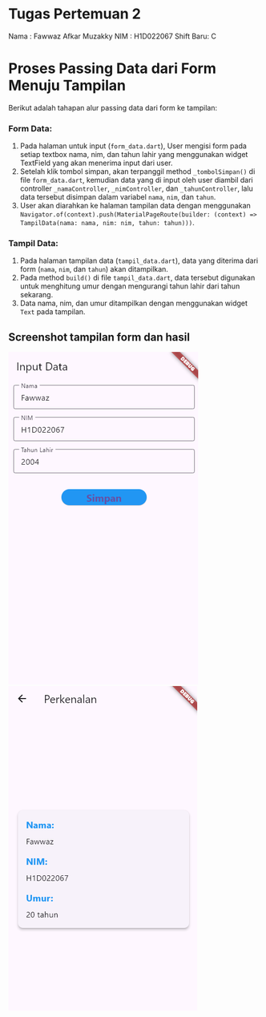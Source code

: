# Tugas Pertemuan 2

Nama : Fawwaz Afkar Muzakky
NIM : H1D022067
Shift Baru: C

# Proses Passing Data dari Form Menuju Tampilan
Berikut adalah tahapan alur passing data dari form ke tampilan:

### Form Data:
1. Pada halaman untuk input (`form_data.dart`), User mengisi form pada setiap textbox nama, nim, dan tahun lahir yang menggunakan widget TextField yang akan menerima input dari user.
2. Setelah klik tombol simpan, akan terpanggil method `_tombolSimpan()` di file `form_data.dart`, kemudian data yang di input oleh user diambil dari controller `_namaController`, `_nimController`, dan `_tahunController`, lalu data tersebut disimpan dalam variabel `nama`, `nim`, dan `tahun`.
3. User akan diarahkan ke halaman tampilan data dengan menggunakan `Navigator.of(context).push(MaterialPageRoute(builder: (context) => TampilData(nama: nama, nim: nim, tahun: tahun)))`.

### Tampil Data:
1. Pada halaman tampilan data (`tampil_data.dart`), data yang diterima dari form (`nama`, `nim`, dan `tahun`) akan ditampilkan.
2. Pada method `build()` di file `tampil_data.dart`, data tersebut digunakan untuk menghitung umur dengan mengurangi tahun lahir dari tahun sekarang.
3. Data nama, nim, dan umur ditampilkan dengan menggunakan widget `Text` pada tampilan.


## Screenshot tampilan form dan hasil
![Lampiran Form](form.png)
![Lampiran Hasil](hasil.png)
